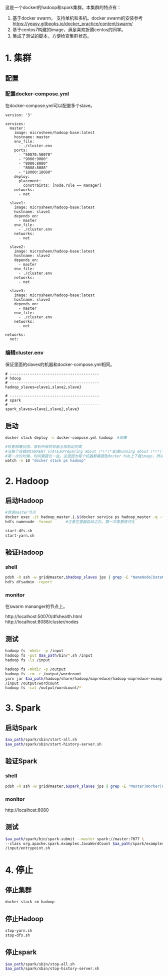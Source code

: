 这是一个docker的hadoop和spark集群。本集群的特点有：

1. 基于docker swarm， 支持单机和多机。docker swarm的安装参考  https://yeasy.gitbooks.io/docker_practice/content/swarm/
2. 基于centos7构建的image，满足喜欢折腾centos的同学。  
3. 集成了测试的脚本，方便检查集群状态。


# 1. 集群

## 配置
### 配置docker-compose.yml
在docker-compose.yml可以配置多个slave。

```
version: '3'

services:
  master:
    image: microsheen/hadoop-base:latest
    hostname: master
    env_file:
      - ./cluster.env    
    ports:
      - "50070:50070"
      - "9000:9000"             
      - "8080:8080"
      - "8088:8088"
      - "18080:18080"    
    deploy:
      placement:
        constraints: [node.role == manager]       
    networks:
      - net       

  slave1:
    image: microsheen/hadoop-base:latest
    hostname: slave1
    depends_on:
      - master
    env_file:
      - ./cluster.env
    networks:
      - net            
  
  slave2:
    image: microsheen/hadoop-base:latest
    hostname: slave2
    depends_on:
      - master
    env_file:
      - ./cluster.env         
    networks:
      - net            
      
  slave3:
    image: microsheen/hadoop-base:latest
    hostname: slave3
    depends_on:
      - master
    env_file:
      - ./cluster.env              
    networks:
      - net   
  
networks:
  net:   
```

### 编辑cluster.env
保证里面的slaves的机器和docker-compose.yml相同。
```
# ----------------------------------------
# hdoop
# ----------------------------------------
hadoop_slaves=slave1,slave2,slave3

# ----------------------------------------
# spark
# ----------------------------------------
spark_slaves=slave1,slave2,slave3
```


## 启动
```bash
docker stack deploy -c docker-compose.yml hadoop  #部署      

#检查部署状态。直到所有的容器全部启动完成
#当每个容器的CURRENT STATE从Preparing about \*\*\*变成Running about \*\*\*），再进行下一步。   
#第一次的时候，时间需要长一些。这是因为每个机器都需要到docker hub上下载image，所以需要一定的时间。   
watch -n 10 "docker stack ps hadoop"      
```


# 2. Hadoop    
## 启动Hadoop   
```bash
#登录master节点    
docker exec -it hadoop_master.1.$(docker service ps hadoop_master -q -f "desired-state=running") bash       
hdfs namenode -format      #注意在容器启动之后，第一次需要格式化

start-dfs.sh  
start-yarn.sh  
```


## 验证Hadoop
### shell  
```bash
pdsh -R ssh -w grid@master,$hadoop_slaves jps | grep -E "NameNode|DataNode|ResourceManager|NodeManager"   
hdfs dfsadmin -report  
```

### monitor
在swarm mananger的节点上。

http://localhost:50070/dfshealth.html  
http://localhost:8088/cluster/nodes  

## 测试  
```bash
hadoop fs -mkdir -p /input  
hadoop fs -put $aa_path/bin/*.sh /input  
hadoop fs -ls /input  

hadoop fs -mkdir -p /output  
hadoop fs -rm -r /output/wordcount  
yarn jar $aa_path/hadoop/share/hadoop/mapreduce/hadoop-mapreduce-examples-2.7.5.jar wordcount \
/input /output/wordcount 
hadoop fs -cat /output/wordcount/*
```


# 3. Spark   
## 启动Spark  
```bash
$aa_path/spark/sbin/start-all.sh  
$aa_path/spark/sbin/start-history-server.sh  
```


## 验证Spark  
### shell  
```bash
pdsh -R ssh -w grid@master,$spark_slaves jps | grep -E "Master|Worker|HistoryServer"  
```

### monitor  
http://localhost:8080  

## 测试
```bash
$aa_path/spark/bin/spark-submit --master spark://master:7077 \
--class org.apache.spark.examples.JavaWordCount $aa_path/spark/examples/jars/spark-examples_2.11-2.2.1.jar \
/input/entrypoint.sh  
```

# 4. 停止   
## 停止集群  
```bash
docker stack rm hadoop  
```

## 停止Hadoop  
```bash
stop-yarn.sh  
stop-dfs.sh  
```

## 停止spark  
```bash
$aa_path/spark/sbin/stop-all.sh  
$aa_path/spark/sbin/stop-history-server.sh  
```



